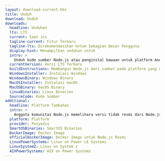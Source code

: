 ```yaml
---
layout: download-current.hbs
title: Unduh
download: Unduh
downloads:
  headline: Unduhan
  lts: LTS
  current: Saat ini
  tagline-current: Fitur Terbaru
  tagline-lts: Direkomendasikan Untuk Sebagian Besar Pengguna
  display-hint: Menampilkan unduhan untuk
  intro: >
    Unduh kode sumber Node.js atau penginstal bawaan untuk platform Anda, dan mulai mengembangkanya sekarang.
  currentVersion: Versi LTS Terbaru
  buildInstructions: Membangun Node.js dari sumber pada platform yang didukung
  WindowsInstaller: Instalasi Windows
  WindowsBinary: Windows Binary
  MacOSInstaller: Instalasi macOS
  MacOSBinary: macOS Binary
  LinuxBinaries: Linux Binaries
  SourceCode: Kode Sumber
additional:
  headline: Platform Tambahan
  intro: >
    Anggota komunitas Node.js memelihara versi tidak resmi dari Node.js untuk platform tambahan. Perhatikan bahwa build tersebut tidak didukung oleh tim inti Node.js dan mungkin belum berada pada level build yang sama dengan rilis Node.js saat ini.
  platform: Platform
  provider: Penyedia
  SmartOSBinaries: SmartOS Binaries
  DockerImage: Docker Image
  officialDockerImage: Docker Image untuk Node.js Resmi
  LinuxPowerSystems: Linux on Power LE Systems
  LinuxSystemZ: Linux on System z
  AIXPowerSystems: AIX on Power Systems
---
```

